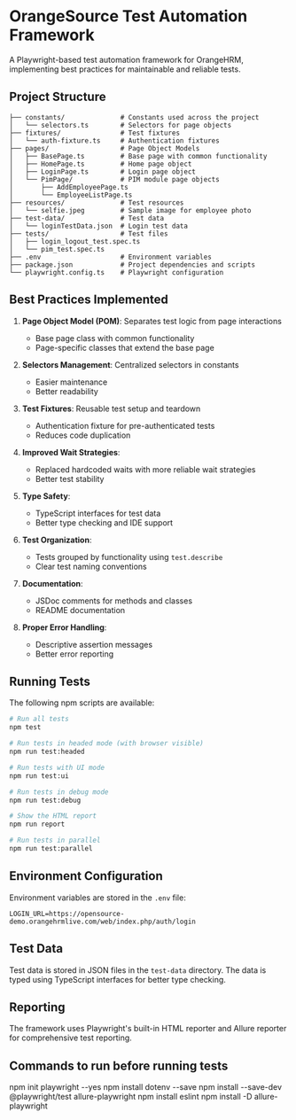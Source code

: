 # OrangeSource Test Automation Framework

A Playwright-based test automation framework for OrangeHRM, implementing best practices for maintainable and reliable tests.

## Project Structure

```
├── constants/              # Constants used across the project
│   └── selectors.ts        # Selectors for page objects
├── fixtures/               # Test fixtures
│   └── auth-fixture.ts     # Authentication fixtures
├── pages/                  # Page Object Models
│   ├── BasePage.ts         # Base page with common functionality
│   ├── HomePage.ts         # Home page object
│   ├── LoginPage.ts        # Login page object
│   └── PimPage/            # PIM module page objects
│       ├── AddEmployeePage.ts
│       └── EmployeeListPage.ts
├── resources/              # Test resources
│   └── selfie.jpeg         # Sample image for employee photo
├── test-data/              # Test data
│   └── loginTestData.json  # Login test data
├── tests/                  # Test files
│   ├── login_logout_test.spec.ts
│   └── pim_test.spec.ts
├── .env                    # Environment variables
├── package.json            # Project dependencies and scripts
└── playwright.config.ts    # Playwright configuration
```

## Best Practices Implemented

1. **Page Object Model (POM)**: Separates test logic from page interactions
   - Base page class with common functionality
   - Page-specific classes that extend the base page

2. **Selectors Management**: Centralized selectors in constants
   - Easier maintenance
   - Better readability

3. **Test Fixtures**: Reusable test setup and teardown
   - Authentication fixture for pre-authenticated tests
   - Reduces code duplication

4. **Improved Wait Strategies**: 
   - Replaced hardcoded waits with more reliable wait strategies
   - Better test stability

5. **Type Safety**: 
   - TypeScript interfaces for test data
   - Better type checking and IDE support

6. **Test Organization**: 
   - Tests grouped by functionality using `test.describe`
   - Clear test naming conventions

7. **Documentation**: 
   - JSDoc comments for methods and classes
   - README documentation

8. **Proper Error Handling**: 
   - Descriptive assertion messages
   - Better error reporting

## Running Tests

The following npm scripts are available:

```bash
# Run all tests
npm test

# Run tests in headed mode (with browser visible)
npm run test:headed

# Run tests with UI mode
npm run test:ui

# Run tests in debug mode
npm run test:debug

# Show the HTML report
npm run report

# Run tests in parallel
npm run test:parallel
```

## Environment Configuration

Environment variables are stored in the `.env` file:

```
LOGIN_URL=https://opensource-demo.orangehrmlive.com/web/index.php/auth/login
```

## Test Data

Test data is stored in JSON files in the `test-data` directory. The data is typed using TypeScript interfaces for better type checking.

## Reporting

The framework uses Playwright's built-in HTML reporter and Allure reporter for comprehensive test reporting.

## Commands to run before running tests

npm init playwright --yes
npm install dotenv --save
npm install --save-dev @playwright/test allure-playwright
npm install eslint
npm install -D allure-playwright